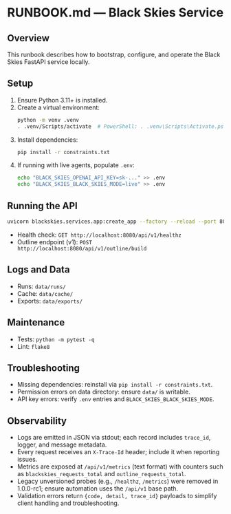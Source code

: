 # RUNBOOK.md — Black Skies Service

## Overview
This runbook describes how to bootstrap, configure, and operate the Black Skies FastAPI service locally.

## Setup
1. Ensure Python 3.11+ is installed.
2. Create a virtual environment:
   ```bash
   python -m venv .venv
   . .venv/Scripts/activate  # PowerShell: . .venv\Scripts\Activate.ps1
   ```
3. Install dependencies:
   ```bash
   pip install -r constraints.txt
   ```
4. If running with live agents, populate `.env`:
   ```bash
   echo "BLACK_SKIES_OPENAI_API_KEY=sk-..." >> .env
   echo "BLACK_SKIES_BLACK_SKIES_MODE=live" >> .env
   ```

## Running the API
```bash
uvicorn blackskies.services.app:create_app --factory --reload --port 8080
```
- Health check: `GET http://localhost:8080/api/v1/healthz`
- Outline endpoint (v1): `POST http://localhost:8080/api/v1/outline/build`

## Logs and Data
- Runs: `data/runs/`
- Cache: `data/cache/`
- Exports: `data/exports/`

## Maintenance
- Tests: `python -m pytest -q`
- Lint: `flake8`

## Troubleshooting
- Missing dependencies: reinstall via `pip install -r constraints.txt`.
- Permission errors on data directory: ensure `data/` is writable.
- API key errors: verify `.env` entries and `BLACK_SKIES_BLACK_SKIES_MODE`.

## Observability
- Logs are emitted in JSON via stdout; each record includes `trace_id`, logger, and message metadata.
- Every request receives an `X-Trace-Id` header; include it when reporting issues.
- Metrics are exposed at `/api/v1/metrics` (text format) with counters such as `blackskies_requests_total` and `outline_requests_total`.
- Legacy unversioned probes (e.g., `/healthz`, `/metrics`) were removed in 1.0.0-rc1; ensure automation uses the `/api/v1` base path.
- Validation errors return `{code, detail, trace_id}` payloads to simplify client handling and troubleshooting.
